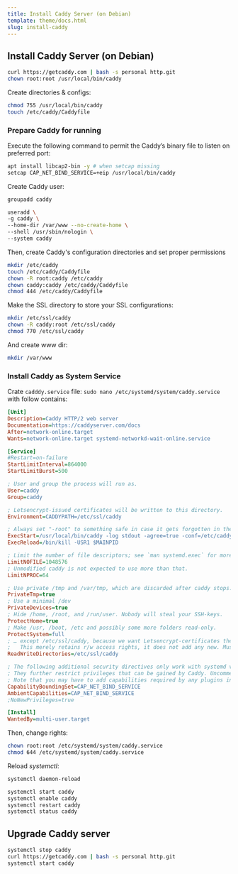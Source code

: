 ```yaml
---
title: Install Caddy Server (on Debian)
template: theme/docs.html
slug: install-caddy
---
```


## Install Caddy Server (on Debian)

```bash
curl https://getcaddy.com | bash -s personal http.git
chown root:root /usr/local/bin/caddy
```

Create directories & configs:

```bash
chmod 755 /usr/local/bin/caddy
touch /etc/caddy/Caddyfile
```

### Prepare Caddy for running
 
Execute the following command to permit the Caddy’s binary file to listen on preferred port:

```bash
apt install libcap2-bin -y # when setcap missing
setcap CAP_NET_BIND_SERVICE=+eip /usr/local/bin/caddy
```

Create Caddy user:

```bash
groupadd caddy
```

```bash
useradd \
-g caddy \
--home-dir /var/www --no-create-home \
--shell /usr/sbin/nologin \
--system caddy
```

Then, create Caddy's configuration directories and set proper permissions

```bash
mkdir /etc/caddy
touch /etc/caddy/Caddyfile
chown -R root:caddy /etc/caddy
chown caddy:caddy /etc/caddy/Caddyfile
chmod 444 /etc/caddy/Caddyfile
```

Make the SSL directory to store your SSL configurations:

```bash
mkdir /etc/ssl/caddy
chown -R caddy:root /etc/ssl/caddy
chmod 770 /etc/ssl/caddy
```

And create www dir:

```bash
mkdir /var/www
```

### Install Caddy as System Service

Crate `cadddy.service` file: `sudo nano /etc/systemd/system/caddy.service` with follow contains:

```ini
[Unit]
Description=Caddy HTTP/2 web server
Documentation=https://caddyserver.com/docs
After=network-online.target
Wants=network-online.target systemd-networkd-wait-online.service

[Service]
#Restart=on-failure
StartLimitInterval=864000
StartLimitBurst=500

; User and group the process will run as.
User=caddy
Group=caddy

; Letsencrypt-issued certificates will be written to this directory.
Environment=CADDYPATH=/etc/ssl/caddy

; Always set "-root" to something safe in case it gets forgotten in the Caddyfile.
ExecStart=/usr/local/bin/caddy -log stdout -agree=true -conf=/etc/caddy/Caddyfile -root=/var/tmp
ExecReload=/bin/kill -USR1 $MAINPID

; Limit the number of file descriptors; see `man systemd.exec` for more limit settings.
LimitNOFILE=1048576
; Unmodified caddy is not expected to use more than that.
LimitNPROC=64

; Use private /tmp and /var/tmp, which are discarded after caddy stops.
PrivateTmp=true
; Use a minimal /dev
PrivateDevices=true
; Hide /home, /root, and /run/user. Nobody will steal your SSH-keys.
ProtectHome=true
; Make /usr, /boot, /etc and possibly some more folders read-only.
ProtectSystem=full
; … except /etc/ssl/caddy, because we want Letsencrypt-certificates there.
;   This merely retains r/w access rights, it does not add any new. Must still be writable on the host!
ReadWriteDirectories=/etc/ssl/caddy

; The following additional security directives only work with systemd v229 or later.
; They further restrict privileges that can be gained by Caddy. Uncomment if you like.
; Note that you may have to add capabilities required by any plugins in use.
CapabilityBoundingSet=CAP_NET_BIND_SERVICE
AmbientCapabilities=CAP_NET_BIND_SERVICE
;NoNewPrivileges=true

[Install]
WantedBy=multi-user.target
```

Then, change rights:

```bash
chown root:root /etc/systemd/system/caddy.service
chmod 644 /etc/systemd/system/caddy.service
```

Reload *systemctl*:
  
```bash
systemctl daemon-reload
```

```bash
systemctl start caddy
systemctl enable caddy
systemctl restart caddy
systemctl status caddy
```

## Upgrade Caddy server 

```bash
systemctl stop caddy
curl https://getcaddy.com | bash -s personal http.git
systemctl start caddy
```